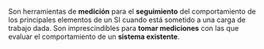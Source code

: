 
Son herramientas de **medición** para el **seguimiento** del comportamiento de los principales elementos de un SI cuando está sometido a una carga de trabajo dada. Son imprescindibles para **tomar mediciones** con las que evaluar el comportamiento de un **sistema existente**.
